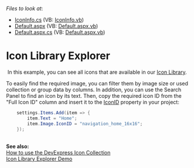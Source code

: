 <!-- default file list -->
*Files to look at*:

* [IconInfo.cs](./CS/App_Code/IconInfo.cs) (VB: [IconInfo.vb](./VB/App_Code/IconInfo.vb))
* [Default.aspx](./CS/Default.aspx) (VB: [Default.aspx.vb](./VB/Default.aspx.vb))
* [Default.aspx.cs](./CS/Default.aspx.cs) (VB: [Default.aspx.vb](./VB/Default.aspx.vb))
<!-- default file list end -->
# Icon Library Explorer


<p> In this example, you can see all icons that are available in our <a href="https://documentation.devexpress.com/#AspNet/CustomDocument15861">Icon Library</a>.</p>
<p>To easily find the required image, you can filter them by image size or used collection or group data by columns. In addition, you can use the Search Panel to find an icon by its text. Then, copy the required icon ID from the "Full Icon ID" column and insert it to the <a href="https://documentation.devexpress.com/#AspNet/DevExpressWebImagePropertiesBase_IconIDtopic">IconID</a> property in your project:</p>


```cs
    settings.Items.Add(item => {
        item.Text = "Home";
        item.Image.IconID = "navigation_home_16x16";
    });
```


<p><br><strong>See also:</strong><br /><a href="https://www.devexpress.com/Support/Center/p/T501932">How to use the DevExpress Icon Collection</a><br /><a href="https://demos.devexpress.com/ASPxMultiUseControlsDemos/Features/IconLibraryExplorer.aspx">Icon Library Explorer Demo</a></p>

<br/>



